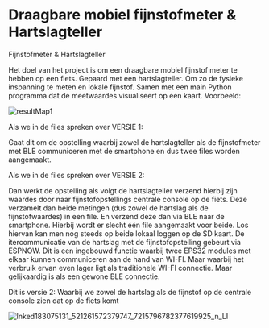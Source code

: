 
# Draagbare mobiel fijnstofmeter & Hartslagteller
Fijnstofmeter &amp; Hartslagteller

Het doel van het project is om een draagbare mobiel fijnstof meter te hebben op een fiets. Gepaard met een hartslagteller. Om zo de fysieke inspanning te meten en lokale fijnstof. Samen met een main Python programma dat de meetwaardes visualiseert op een kaart. Voorbeeld:

![resultMap1](https://user-images.githubusercontent.com/78153942/117574484-89bc1d80-b0dd-11eb-8aaa-2bfb0591817b.png)

Als we in de files spreken over VERSIE 1:

Gaat dit om de opstelling waarbij zowel de hartslagteller als de fijnstofmeter met BLE communiceren met de smartphone en dus twee files worden aangemaakt.

Als we in de files spreken over VERSIE 2:

Dan werkt de opstelling als volgt de hartslagteller verzend hierbij zijn waardes door naar fijnstofopstellings centrale console op de fiets. Deze verzamelt dan beide metingen (dus zowel de hartslag als de fijnstofwaardes) in een file. En verzend deze dan via BLE naar de smartphone.
Hierbij wordt er slecht één file aangemaakt voor beide. Los hiervan kan men nog steeds op beide lokaal loggen op de SD kaart.
De itercommunicatie van de hartslag met de fijnstofopstelling gebeurt via ESPNOW. Dit is een ingebouwd functie waarbij twee EPS32 modules met elkaar kunnen communiceren aan de hand van WI-FI. Maar waarbij het verbruik ervan even lager ligt als traditionele WI-FI connectie. Maar gelijkaardig is als een gewone BLE connectie.

Dit is versie 2: Waarbij we zowel de hartslag als de fijnstof op de centrale console zien dat op de fiets komt

![Inked183075131_521261572379747_7215796782377619925_n_LI](https://user-images.githubusercontent.com/78153942/117577190-0bfe0f00-b0e9-11eb-8e33-209d2956543e.jpg)


